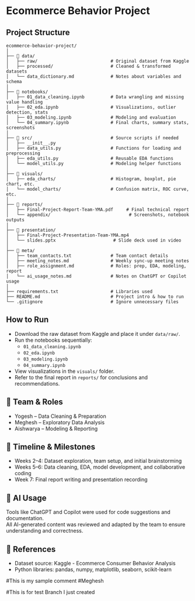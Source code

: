# Ecommerce Behavior Project

## Project Structure

```
ecommerce-behavior-project/
│
├── 📁 data/
│   ├── raw/                            # Original dataset from Kaggle
│   ├── processed/                      # Cleaned & transformed datasets
│   └── data_dictionary.md              # Notes about variables and schema
│
├── 📁 notebooks/
│   ├── 01_data_cleaning.ipynb          # Data wrangling and missing value handling
│   ├── 02_eda.ipynb                    # Visualizations, outlier detection, stats
│   ├── 03_modeling.ipynb               # Modeling and evaluation
│   └── 04_summary.ipynb                # Final charts, summary stats, screenshots
│
├── 📁 src/                              # Source scripts if needed
│   ├── __init__.py
│   ├── data_utils.py                   # Functions for loading and preprocessing
│   ├── eda_utils.py                    # Reusable EDA functions
│   └── model_utils.py                  # Modeling helper functions
│
├── 📁 visuals/
│   ├── eda_charts/                     # Histogram, boxplot, pie chart, etc.
│   └── model_charts/                   # Confusion matrix, ROC curve, etc.
│
├── 📁 reports/
│   ├── Final-Project-Report-Team-YMA.pdf     # Final technical report
│   └── appendix/                              # Screenshots, notebook outputs
│
├── 📁 presentation/
│   ├── Final-Project-Presentation-Team-YMA.mp4
│   └── slides.pptx                      # Slide deck used in video
│
├── 📁 meta/
│   ├── team_contacts.txt               # Team contact details
│   ├── meeting_notes.md                # Weekly sync-up meeting notes
│   ├── role_assignment.md              # Roles: prep, EDA, modeling, report
│   └── ai_usage_notes.md               # Notes on ChatGPT or Copilot usage
│
├── requirements.txt                    # Libraries used
├── README.md                           # Project intro & how to run
└── .gitignore                          # Ignore unnecessary files
```

## How to Run

- Download the raw dataset from Kaggle and place it under `data/raw/`.
- Run the notebooks sequentially:
  - `01_data_cleaning.ipynb`
  - `02_eda.ipynb`
  - `03_modeling.ipynb`
  - `04_summary.ipynb`
- View visualizations in the `visuals/` folder.
- Refer to the final report in `reports/` for conclusions and recommendations.

## 👥 Team & Roles

- Yogesh – Data Cleaning & Preparation  
- Meghesh – Exploratory Data Analysis  
- Aishwarya – Modeling & Reporting  

## 📅 Timeline & Milestones

- Weeks 2–4: Dataset exploration, team setup, and initial brainstorming  
- Weeks 5–6: Data cleaning, EDA, model development, and collaborative coding  
- Week 7: Final report writing and presentation recording  

## 🧠 AI Usage

Tools like ChatGPT and Copilot were used for code suggestions and documentation.  
All AI-generated content was reviewed and adapted by the team to ensure understanding and correctness.

## 📄 References

- Dataset source: Kaggle - Ecommerce Consumer Behavior Analysis  
- Python libraries: pandas, numpy, matplotlib, seaborn, scikit-learn

#This is my sample comment #Meghesh



#This is for test Branch I just created